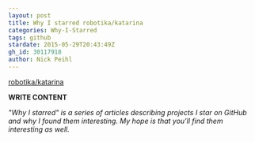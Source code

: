 ```yaml
---
layout: post
title: Why I starred robotika/katarina
categories: Why-I-Starred
tags: github
stardate: 2015-05-29T20:43:49Z
gh_id: 30117918
author: Nick Peihl
---
```


[robotika/katarina](star.repo.html_url)

**WRITE CONTENT**

*"Why I starred" is a series of articles describing projects I star on GitHub and why I found them interesting. My hope is that you'll find them interesting as well.*

